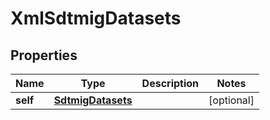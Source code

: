 

# XmlSdtmigDatasets

## Properties

Name | Type | Description | Notes
------------ | ------------- | ------------- | -------------
**self** | [**SdtmigDatasets**](SdtmigDatasets.md) |  |  [optional]




